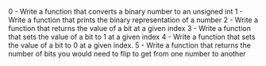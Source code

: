 0 - Write a function that converts a binary number to an unsigned int
1 - Write a function that prints the binary representation of a number
2 - Write a function that returns the value of a bit at a given index
3 - Write a function that sets the value of a bit to 1 at a given index
4 - Write a function that sets the value of a bit to 0 at a given index.
5 - Write a function that returns the number of bits you would need to flip to get from one number to another
